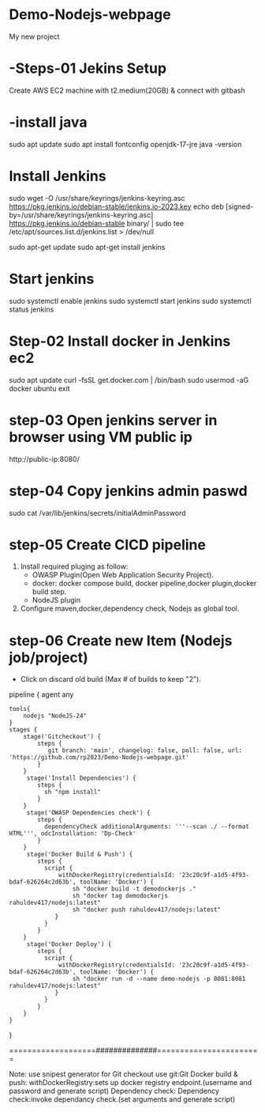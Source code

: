 # Demo-Nodejs-webpage
My new project

-Steps-01 Jekins Setup
=======================
Create AWS EC2 machine with t2.medium(20GB) & connect with gitbash 

-install java
========
sudo apt update
sudo apt install fontconfig openjdk-17-jre
java -version

Install Jenkins
========
sudo wget -O /usr/share/keyrings/jenkins-keyring.asc \
  https://pkg.jenkins.io/debian-stable/jenkins.io-2023.key
echo deb [signed-by=/usr/share/keyrings/jenkins-keyring.asc] \
  https://pkg.jenkins.io/debian-stable binary/ | sudo tee \
  /etc/apt/sources.list.d/jenkins.list > /dev/null
  
sudo apt-get update
sudo apt-get install jenkins

Start jenkins
===============
sudo systemctl enable jenkins
sudo systemctl start jenkins
sudo systemctl status jenkins


Step-02 Install docker in Jenkins ec2
======================================
sudo apt update
curl -fsSL get.docker.com | /bin/bash
sudo usermod -aG docker ubuntu 
exit


step-03 Open jenkins server in browser using VM public ip
=====================================================

http://public-ip:8080/


step-04 Copy jenkins admin paswd
=========================

sudo cat /var/lib/jenkins/secrets/initialAdminPassword

step-05 Create CICD pipeline
=========================
 1) Install required pluging as follow:
    - OWASP Plugin(Open Web Application Security Project).
    - docker: docker compose build, docker pipeline,docker plugin,docker build step.
    - NodeJS plugin
2) Configure maven,docker,dependency check, Nodejs as global tool.

step-06 Create new Item (Nodejs job/project)
==========================================
  - Click on discard old build (Max # of builds to keep "2").



pipeline {
    agent any
    
    tools{
        nodejs "NodeJS-24"
    }
    stages {
        stage('Gitcheckout') {
            steps {
               git branch: 'main', changelog: false, poll: false, url: 'https://github.com/rp2023/Demo-Nodejs-webpage.git'
            }
        }
         stage('Install Dependencies') {
            steps {
              sh "npm install"
            }
        }
         stage('OWASP Dependencies check') {
            steps {
              dependencyCheck additionalArguments: '''--scan ./ --format HTML''', odcInstallation: 'Dp-Check'
            }
        }
         stage('Docker Build & Push') {
            steps {
              script {
                  withDockerRegistry(credentialsId: '23c20c9f-a1d5-4f93-bdaf-626264c2d63b', toolName: 'Docker') {
                      sh "docker build -t demodockerjs ."
                      sh "docker tag demodockerjs rahuldev417/nodejs:latest"
                      sh "docker push rahuldev417/nodejs:latest"
                 }
              }
            }
        }
         stage('Docker Deploy') {
            steps {
              script {
                  withDockerRegistry(credentialsId: '23c20c9f-a1d5-4f93-bdaf-626264c2d63b', toolName: 'Docker') {
                      sh "docker run -d --name demo-nodejs -p 8081:8081 rahuldev417/nodejs:latest"
                 }
              }
            }
        }
    }
}

===================##############=======================

Note: use snipest generator for
Git checkout use git:Git
Docker build & push: withDockerRegistry:sets up docker registry endpoint.(username and password and generate script)
Dependency check: Dependency check:invoke dependancy check.(set arguments and generate script)



